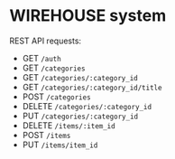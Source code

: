 # WIREHOUSE system

REST API requests:
* GET `/auth`
* GET `/categories`
* GET `/categories/:category_id`
* GET `/categories/:category_id/title`
* POST `/categories`
* DELETE `/categories/:category_id`
* PUT `/categories/:category_id`
* DELETE `/items/:item_id`
* POST `/items`
* PUT `/items/item_id`

